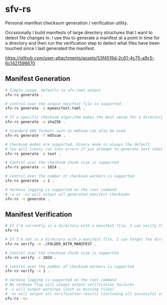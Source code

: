 # sfv-rs

Personal manifest checksum generation / verification utility.

Occssionally I build manifests of large directory structures that I want to detect file changes in.
I use this to generate a manifest at a point in time for a directory and then run the verification step to detect what files have been touched since I last generated the manifest.

https://github.com/user-attachments/assets/53f4519d-2c61-4c75-a9c5-6c1421596670

## Manifest Generation

```bash
# Simple usage, defaults to sfv.toml output
sfv-rs generate .

# Control over the output manifest file is supported
sfv-rs generate -o mymanifest.toml .

# If a specific checksum algorithm makes the most sense for a directory, I can specify the algorithm
sfv-rs generate -a sha256 .

# Standard GNU formats such as md5sum can also be used
sfv-rs generate -f md5sum .

# Checksum modes are supported, binary mode is always the default
# You will likely run into errors if you attempt to generate text checksums in directories that contain files not using only UTF-8
sfv-rs generate -m text .

# Control over the checksum chunk size is supported
sfv-rs generate -c 1024 .

# Control over the number of checksum workers is supported
sfv-rs generate -x 1 .

# Verbose logging is supported on the root command
# -v or -vv will output all generated manifest checksums
sfv-rs -v generate .
```

## Manifest Verification

```bash
# If I'm currently in a directory with a manifest file, I can verify the manifest
sfv-rs

# If I'm not in a directory with a manifest file, I can target the directory with the manifest
sfv-rs verify -m ./FOLDER_WITH_MANIFEST .

# Control over the checksum chunk size is supported
sfv-rs verify -c 1024 .

# Control over the number of checksum workers is supported
sfv-rs verify -x 1 .

# Verbose logging is supported on the root command
# No verbose flag will always output verification failures
# -v will output warnings (such as missing files)
# -vv will output all verification results (including all successful verifications)
sfv-rs -vv
```
